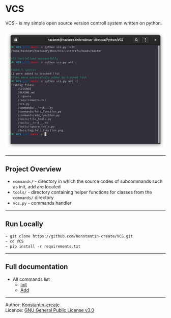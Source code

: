# VCS
VCS - is my simple open source version controll system written on python.


![Directory initialization syntax](/docs/img/banner.png)

___

## Project Overview
- `commands/` - directory in which the source codes of subcommands such as init, add are located
- `tools/` - directory containing helper functions for classes from the `commands/` directory
- `vcs.py` - commands handler

___

## Run Locally
```
~ git clone https://github.com/Konstantin-create/VCS.git
~ cd VCS
~ pip install -r requirements.txt
```

___

## Full documentation

- All commands list
    - [Init](/docs/init.md)
    - [Add](/docs/add.md)

___

Author: [Konstantin-create](https://github.com/Konstantin-create)
\
Licence: [GNU General Public License v3.0](/LICENSE)